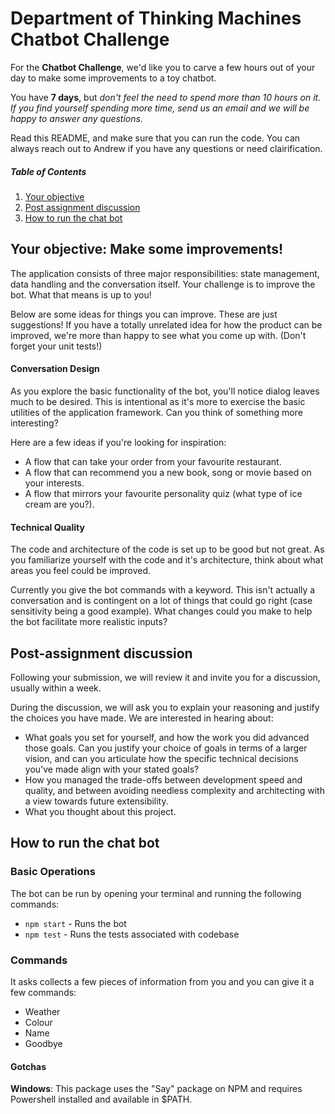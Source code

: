 # Department of Thinking Machines Chatbot Challenge
For the **Chatbot Challenge**, we'd like you to carve a few hours out of your day to make some improvements to a toy chatbot.

You have **7 days**, but *don't feel the need to spend more than 10 hours on it. If you find yourself spending more time, send us an email and we will be happy to answer any questions.*

Read this README, and make sure that you can run the code. You can always reach out to Andrew if you have any questions or need clairification.

##### Table of Contents
1. [Your objective](#your-objective-make-some-improvements)
2. [Post assignment discussion](#post-assignment-discussion)
3. [How to run the chat bot](#how-to-run-the-chat-bot)

## Your objective: Make some improvements!

The application consists of three major responsibilities: state management, data handling and the conversation itself. Your challenge is to improve the bot. What that means is up to you!

Below are some ideas for things you can improve. These are just suggestions! If you have a totally unrelated idea for how the product can be improved, we're more than happy to see what you come up with. (Don't forget your unit tests!)

#### Conversation Design

As you explore the basic functionality of the bot, you'll notice dialog leaves much to be desired. This is intentional as it's more to exercise the basic utilities of the application framework. Can you think of something more interesting? 

Here are a few ideas if you're looking for inspiration: 
- A flow that can take your order from your favourite restaurant.
- A flow that can recommend you a new book, song or movie based on your interests.
- A flow that mirrors your favourite personality quiz (what type of ice cream are you?).

#### Technical Quality 

The code and architecture of the code is set up to be good but not great. As you familiarize yourself with the code and it's architecture, think about what areas you feel could be improved.

Currently you give the bot commands with a keyword. This isn't actually a conversation and is contingent on a lot of things that could go right (case sensitivity being a good example). What changes could you make to help the bot facilitate more realistic inputs? 

## Post-assignment discussion

Following your submission, we will review it and invite you for a discussion, usually within a week.

During the discussion, we will ask you to explain your reasoning and justify the choices you have made. We are interested in hearing about:

- What goals you set for yourself, and how the work you did advanced those goals. Can you justify your choice of goals in terms of a larger vision, and can you articulate how the specific technical decisions you've made align with your stated goals?
- How you managed the trade-offs between development speed and quality, and between avoiding needless complexity and architecting with a view towards future extensibility.
- What you thought about this project.

## How to run the chat bot
### Basic Operations
The bot can be run by opening your terminal and running the following commands: 
* `npm start` - Runs the bot 
* `npm test` - Runs the tests associated with codebase 

### Commands
It asks collects a few pieces of information from you and you can give it a few commands:
* Weather
* Colour
* Name
* Goodbye

#### Gotchas
**Windows**: This package uses the "Say" package on NPM and requires Powershell installed and available in $PATH.
